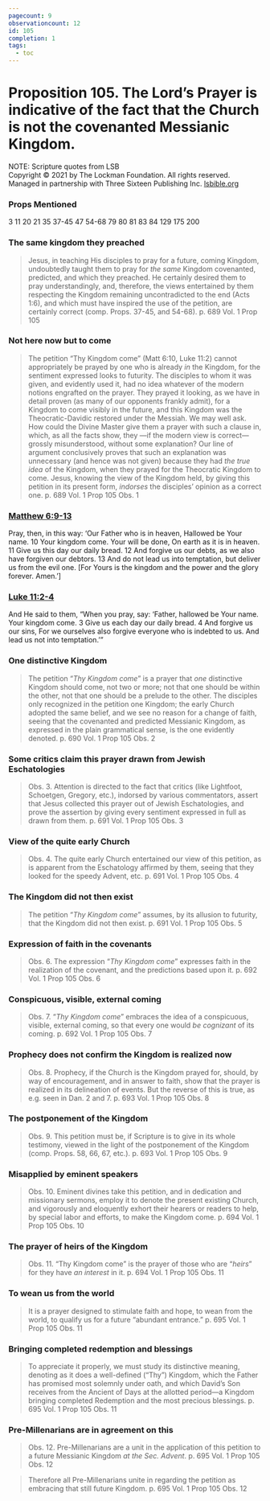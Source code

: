 ```yaml
---
pagecount: 9
observationcount: 12
id: 105
completion: 1
tags:
  - toc
---
```

# Proposition 105. The Lord’s Prayer is indicative of the fact that the Church is not the covenanted Messianic Kingdom.

NOTE: Scripture quotes from LSB  
Copyright © 2021 by The Lockman Foundation. All rights reserved.  
Managed in partnership with Three Sixteen Publishing Inc. [lsbible.org](https://www.lsbible.org/)
### Props Mentioned
3 11 20 21 35 37-45 47 54-68 79 80 81 83 84 129 175 200
### The same kingdom they preached
>Jesus, in teaching His disciples to pray for a future, coming Kingdom, undoubtedly taught them to pray for *the same* Kingdom covenanted, predicted, and which they preached. He certainly desired them to pray understandingly, and, therefore, the views entertained by them respecting the Kingdom remaining uncontradicted to the end (Acts 1:6), and which must have inspired the use of the petition, are certainly correct (comp. Props. 37-45, and 54-68).
>p. 689 Vol. 1 Prop 105 

### Not here now but to come
>The petition “Thy Kingdom come” (Matt 6:10, Luke 11:2) cannot appropriately be prayed by one who is already *in* the Kingdom, for the sentiment expressed looks to futurity. The disciples to whom it was given, and evidently used it, had no idea whatever of the modern notions engrafted on the prayer. They prayed it looking, as we have in detail proven (as many of our opponents frankly admit), for a Kingdom to come visibly in the future, and this Kingdom was the Theocratic-Davidic restored under the Messiah. We may well ask. How could the Divine Master give them a prayer with such a clause in, which, as all the facts show, they —if the modern view is correct—grossly misunderstood, without some explanation? Our line of argument conclusively proves that such an explanation was unnecessary (and hence was not given) because they had *the true idea* of the Kingdom, when they prayed for the Theocratic Kingdom to come. Jesus, knowing the view of the Kingdom held, by giving this petition in its present form, *indorses* the disciples’ opinion as a correct one.
>p. 689 Vol. 1 Prop 105 Obs. 1
### [Matthew 6:9-13](https://read.lsbible.org/?q=matt+6%3A9-13)
Pray, then, in this way:
‘Our Father who is in heaven,
Hallowed be Your name.
10 Your kingdom come.
Your will be done,
On earth as it is in heaven.
11 Give us this day our daily bread.
12 And forgive us our debts, as we also have forgiven our debtors.
13 And do not lead us into temptation, but deliver us from the evil one. 
\[For Yours is the kingdom and the power and the glory forever. Amen.’\]

### [Luke 11:2-4](https://read.lsbible.org/?q=luke+11%3A2-4)
And He said to them, “When you pray, say:
‘Father, hallowed be Your name.
Your kingdom come.
3 Give us each day our daily bread.
4 And forgive us our sins,
For we ourselves also forgive everyone who is indebted to us.
And lead us not into temptation.’”

### One distinctive Kingdom
>The petition “*Thy Kingdom come*” is a prayer that *one* distinctive Kingdom should come, not two or more; not that one should be within the other, not that one should be a prelude to the other. The disciples only recognized in the petition one Kingdom; the early Church adopted the same belief, and we see no reason for a change of faith, seeing that the covenanted and predicted Messianic Kingdom, as expressed in the plain grammatical sense, is the one evidently denoted.
>p. 690 Vol. 1 Prop 105 Obs. 2
### Some critics claim this prayer drawn from Jewish Eschatologies
>Obs. 3. Attention is directed to the fact that critics (like Lightfoot, Schoetgen, Gregory, etc.), indorsed by various commentators, assert that Jesus collected this prayer out of Jewish Eschatologies, and prove the assertion by giving every sentiment expressed in full as drawn from them.
>p. 691 Vol. 1 Prop 105 Obs. 3
### View of the quite early Church
>Obs. 4. The quite early Church entertained our view of this petition, as is apparent from the Eschatology affirmed by them, seeing that they looked for the speedy Advent, etc.
>p. 691 Vol. 1 Prop 105 Obs. 4
### The Kingdom did not then exist
>The petition “*Thy Kingdom come*” assumes, by its allusion to futurity, that the Kingdom did not then exist.
>p. 691 Vol. 1 Prop 105 Obs. 5
### Expression of faith in the covenants
>Obs. 6. The expression “*Thy Kingdom come*” expresses faith in the realization of the covenant, and the predictions based upon it.
>p. 692 Vol. 1 Prop 105 Obs. 6
### Conspicuous, visible, external coming
>Obs. 7. “*Thy Kingdom come*” embraces the idea of a conspicuous, visible, external coming, so that every one would *be cognizant* of its coming.
>p. 692 Vol. 1 Prop 105 Obs. 7
### Prophecy does not confirm the Kingdom is realized now
>Obs. 8. Prophecy, if the Church is the Kingdom prayed for, should, by way of encouragement, and in answer to faith, show that the prayer is realized in its delineation of events. But the reverse of this is true, as e.g. seen in Dan. 2 and 7.
>p. 693 Vol. 1 Prop 105 Obs. 8
### The postponement of the Kingdom
>Obs. 9. This petition must be, if Scripture is to give in its whole testimony, viewed in the light of the postponement of the Kingdom (comp. Props. 58, 66, 67, etc.).
>p. 693 Vol. 1 Prop 105 Obs. 9
### Misapplied by eminent speakers
>Obs. 10. Eminent divines take this petition, and in dedication and missionary sermons, employ it to denote the present existing Church, and vigorously and eloquently exhort their hearers or readers to help, by special labor and efforts, to make the Kingdom come.
>p. 694 Vol. 1 Prop 105 Obs. 10
### The prayer of heirs of the Kingdom
>Obs. 11. “Thy Kingdom come” is the prayer of those who are “*heirs*” for they have *an interest* in it.
>p. 694 Vol. 1 Prop 105 Obs. 11
### To wean us from the world
>It is a prayer designed to stimulate faith and hope, to wean from the world, to qualify us for a future “abundant entrance.”
>p. 695 Vol. 1 Prop 105 Obs. 11
### Bringing completed redemption and blessings
>To appreciate it properly, we must study its distinctive meaning, denoting as it does a well-defined (“Thy”) Kingdom, which the Father has promised most solemnly under oath, and which David’s Son receives from the Ancient of Days at the allotted period—a Kingdom bringing completed Redemption and the most precious blessings.
>p. 695 Vol. 1 Prop 105 Obs. 11
### Pre-Millenarians are in agreement on this
>Obs. 12. Pre-Millenarians are a unit in the application of this petition to a future Messianic Kingdom *at the Sec. Advent*.
>p. 695 Vol. 1 Prop 105 Obs. 12

>Therefore all Pre-Millenarians unite in regarding the petition as embracing that still future Kingdom.
>p. 695 Vol. 1 Prop 105 Obs. 12















